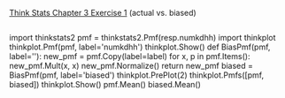 [Think Stats Chapter 3 Exercise 1](http://greenteapress.com/thinkstats2/html/thinkstats2004.html#toc31) (actual vs. biased)

>> ```python 
import thinkstats2
pmf = thinkstats2.Pmf(resp.numkdhh)
import thinkplot
thinkplot.Pmf(pmf, label='numkdhh')
thinkplot.Show()
def BiasPmf(pmf, label=''):
  new_pmf = pmf.Copy(label=label)
  for x, p in pmf.Items():
    new_pmf.Mult(x, x)
  new_pmf.Normalize()
  return new_pmf
biased = BiasPmf(pmf, label='biased')
thinkplot.PrePlot(2)
thinkplot.Pmfs([pmf, biased])
thinkplot.Show()
pmf.Mean()
biased.Mean()
```
